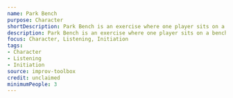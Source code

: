 ```yaml
---
name: Park Bench
purpose: Character
shortDescription: Park Bench is an exercise where one player sits on a bench as a character, and others join one at a time, creating new interactions.
description: Park Bench is an exercise where one player sits on a bench as a character, and others join one at a time, creating new interactions. Builds character work, listening, and scene initiation skills.
focus: Character, Listening, Initiation
tags:
- Character
- Listening
- Initiation
source: improv-toolbox
credit: unclaimed
minimumPeople: 3
---
```


